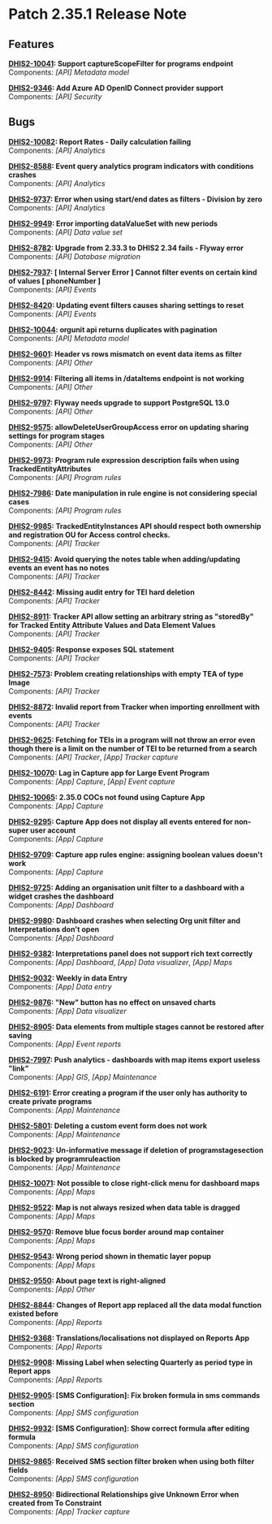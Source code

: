 # Patch 2.35.1 Release Note

## Features

**[DHIS2-10041](https://jira.dhis2.org/browse/DHIS2-10041): Support captureScopeFilter for programs endpoint**  
Components: _[API] Metadata model_  

**[DHIS2-9346](https://jira.dhis2.org/browse/DHIS2-9346): Add Azure AD OpenID Connect provider support**  
Components: _[API] Security_  


## Bugs

**[DHIS2-10082](https://jira.dhis2.org/browse/DHIS2-10082): Report Rates - Daily calculation failing**  
Components: _[API] Analytics_

**[DHIS2-8588](https://jira.dhis2.org/browse/DHIS2-8588): Event query analytics program indicators with conditions crashes**  
Components: _[API] Analytics_

**[DHIS2-9737](https://jira.dhis2.org/browse/DHIS2-9737): Error when using start/end dates as filters - Division by zero**  
Components: _[API] Analytics_

**[DHIS2-9949](https://jira.dhis2.org/browse/DHIS2-9949): Error importing dataValueSet with new periods**  
Components: _[API] Data value set_

**[DHIS2-8782](https://jira.dhis2.org/browse/DHIS2-8782): Upgrade from 2.33.3 to DHIS2 2.34 fails  - Flyway error**  
Components: _[API] Database migration_

**[DHIS2-7937](https://jira.dhis2.org/browse/DHIS2-7937): [ Internal Server Error ] Cannot filter events on certain kind of values [ phoneNumber ]**  
Components: _[API] Events_

**[DHIS2-8420](https://jira.dhis2.org/browse/DHIS2-8420): Updating event filters causes sharing settings to reset**  
Components: _[API] Events_

**[DHIS2-10044](https://jira.dhis2.org/browse/DHIS2-10044): orgunit api returns duplicates with pagination**  
Components: _[API] Metadata model_

**[DHIS2-9601](https://jira.dhis2.org/browse/DHIS2-9601): Header vs rows mismatch on event data items as filter**  
Components: _[API] Other_

**[DHIS2-9914](https://jira.dhis2.org/browse/DHIS2-9914): Filtering all items in /dataItems endpoint is not working**  
Components: _[API] Other_

**[DHIS2-9797](https://jira.dhis2.org/browse/DHIS2-9797): Flyway needs upgrade to support PostgreSQL 13.0**  
Components: _[API] Other_

**[DHIS2-9575](https://jira.dhis2.org/browse/DHIS2-9575): allowDeleteUserGroupAccess error on updating sharing settings for program stages**  
Components: _[API] Other_

**[DHIS2-9973](https://jira.dhis2.org/browse/DHIS2-9973): Program rule expression description fails when using TrackedEntityAttributes**  
Components: _[API] Program rules_

**[DHIS2-7986](https://jira.dhis2.org/browse/DHIS2-7986): Date manipulation in rule engine is not considering special cases**  
Components: _[API] Program rules_

**[DHIS2-9985](https://jira.dhis2.org/browse/DHIS2-9985): TrackedEntityInstances API should respect both ownership and registration OU for Access control checks.**  
Components: _[API] Tracker_  

**[DHIS2-9415](https://jira.dhis2.org/browse/DHIS2-9415): Avoid querying the notes table when adding/updating events an event has no notes**  
Components: _[API] Tracker_

**[DHIS2-8442](https://jira.dhis2.org/browse/DHIS2-8442): Missing audit entry for TEI hard deletion**  
Components: _[API] Tracker_

**[DHIS2-8911](https://jira.dhis2.org/browse/DHIS2-8911): Tracker API allow setting an arbitrary string as "storedBy" for Tracked Entity Attribute Values and Data Element Values**  
Components: _[API] Tracker_  

**[DHIS2-9405](https://jira.dhis2.org/browse/DHIS2-9405): Response exposes SQL statement**  
Components: _[API] Tracker_

**[DHIS2-7573](https://jira.dhis2.org/browse/DHIS2-7573): Problem creating relationships with empty TEA of type Image**  
Components: _[API] Tracker_

**[DHIS2-8872](https://jira.dhis2.org/browse/DHIS2-8872): Invalid report from Tracker when importing enrollment with events**  
Components: _[API] Tracker_

**[DHIS2-9625](https://jira.dhis2.org/browse/DHIS2-9625): Fetching for TEIs in a program will not throw an error even though there is a limit on the number of TEI to be returned from a search**  
Components: _[API] Tracker_, _[App] Tracker capture_

**[DHIS2-10070](https://jira.dhis2.org/browse/DHIS2-10070): Lag in Capture app for Large Event Program**  
Components: _[App] Capture_, _[App] Event capture_

**[DHIS2-10065](https://jira.dhis2.org/browse/DHIS2-10065): 2.35.0 COCs not found using Capture App**  
Components: _[App] Capture_

**[DHIS2-9295](https://jira.dhis2.org/browse/DHIS2-9295): Capture App does not display all events entered for non-super user account**  
Components: _[App] Capture_

**[DHIS2-9709](https://jira.dhis2.org/browse/DHIS2-9709): Capture app rules engine: assigning boolean values doesn't work**  
Components: _[App] Capture_

**[DHIS2-9725](https://jira.dhis2.org/browse/DHIS2-9725): Adding an organisation unit filter to a dashboard with a widget crashes the dashboard**  
Components: _[App] Dashboard_

**[DHIS2-9980](https://jira.dhis2.org/browse/DHIS2-9980): Dashboard crashes when selecting Org unit filter and Interpretations don't open**  
Components: _[App] Dashboard_

**[DHIS2-9382](https://jira.dhis2.org/browse/DHIS2-9382): Interpretations panel does not support rich text correctly**  
Components: _[App] Dashboard_, _[App] Data visualizer_, _[App] Maps_

**[DHIS2-9032](https://jira.dhis2.org/browse/DHIS2-9032): Weekly in data Entry**  
Components: _[App] Data entry_

**[DHIS2-9876](https://jira.dhis2.org/browse/DHIS2-9876): "New" button has no effect on unsaved charts**  
Components: _[App] Data visualizer_

**[DHIS2-8905](https://jira.dhis2.org/browse/DHIS2-8905): Data elements from multiple stages cannot be restored after saving**  
Components: _[App] Event reports_

**[DHIS2-7997](https://jira.dhis2.org/browse/DHIS2-7997): Push analytics - dashboards with map items export useless "link"**  
Components: _[App] GIS_, _[App] Maintenance_

**[DHIS2-6191](https://jira.dhis2.org/browse/DHIS2-6191): Error creating a program if the user only has authority to create private programs**  
Components: _[App] Maintenance_  

**[DHIS2-5801](https://jira.dhis2.org/browse/DHIS2-5801): Deleting a custom event form does not work**  
Components: _[App] Maintenance_

**[DHIS2-9023](https://jira.dhis2.org/browse/DHIS2-9023): Un-informative message if deletion of programstagesection is blocked by programruleaction**  
Components: _[App] Maintenance_

**[DHIS2-10071](https://jira.dhis2.org/browse/DHIS2-10071): Not possible to close right-click menu for dashboard maps**  
Components: _[App] Maps_

**[DHIS2-9522](https://jira.dhis2.org/browse/DHIS2-9522): Map is not always resized when data table is dragged**  
Components: _[App] Maps_

**[DHIS2-9570](https://jira.dhis2.org/browse/DHIS2-9570): Remove blue focus border around map container**  
Components: _[App] Maps_

**[DHIS2-9543](https://jira.dhis2.org/browse/DHIS2-9543): Wrong period shown in thematic layer popup**  
Components: _[App] Maps_

**[DHIS2-9550](https://jira.dhis2.org/browse/DHIS2-9550): About page text is right-aligned**  
Components: _[App] Other_

**[DHIS2-8844](https://jira.dhis2.org/browse/DHIS2-8844): Changes of Report app replaced all the data modal function existed before**  
Components: _[App] Reports_

**[DHIS2-9368](https://jira.dhis2.org/browse/DHIS2-9368): Translations/localisations not displayed on Reports App**  
Components: _[App] Reports_

**[DHIS2-9908](https://jira.dhis2.org/browse/DHIS2-9908): Missing Label when selecting Quarterly as period type in Report apps**  
Components: _[App] Reports_

**[DHIS2-9905](https://jira.dhis2.org/browse/DHIS2-9905): [SMS Configuration]: Fix broken formula in sms commands section**  
Components: _[App] SMS configuration_

**[DHIS2-9932](https://jira.dhis2.org/browse/DHIS2-9932): [SMS Configuration]: Show correct formula after editing formula**  
Components: _[App] SMS configuration_

**[DHIS2-9865](https://jira.dhis2.org/browse/DHIS2-9865): Received SMS section filter broken when using both filter fields**  
Components: _[App] SMS configuration_

**[DHIS2-8950](https://jira.dhis2.org/browse/DHIS2-8950): Bidirectional Relationships give Unknown Error when created from To Constraint**  
Components: _[App] Tracker capture_

